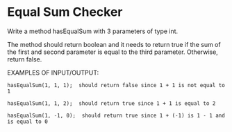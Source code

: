 # Equal Sum Checker

Write a method hasEqualSum with 3 parameters of type int.

The method should return boolean and it needs to return true if the sum of the first and second parameter is equal to the third parameter. Otherwise, return false.


EXAMPLES OF INPUT/OUTPUT:

    hasEqualSum(1, 1, 1);  should return false since 1 + 1 is not equal to 1

    hasEqualSum(1, 1, 2);  should return true since 1 + 1 is equal to 2

    hasEqualSum(1, -1, 0);  should return true since 1 + (-1) is 1 - 1 and is equal to 0